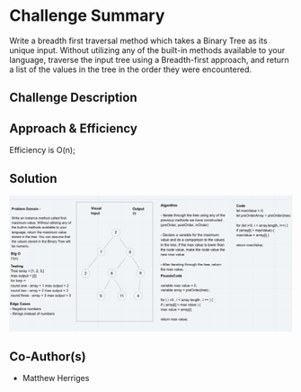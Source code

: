 # Challenge Summary
Write a breadth first traversal method which takes a Binary Tree as its unique input. Without utilizing any of the built-in methods available to your language, traverse the input tree using a Breadth-first approach, and return a list of the values in the tree in the order they were encountered.

## Challenge Description



## Approach & Efficiency


Efficiency is O(n);


## Solution
![find-maximum-tree](tree-whiteboard.png)


## Co-Author(s)
 - Matthew Herriges